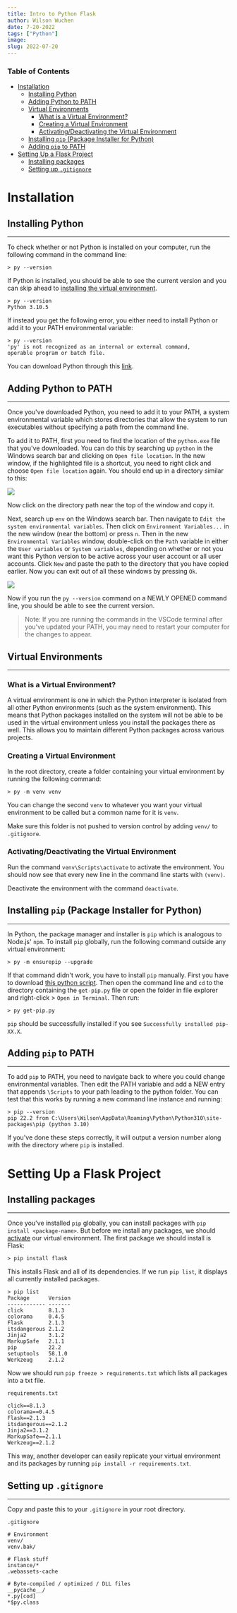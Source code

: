```yaml
---
title: Intro to Python Flask  
author: Wilson Wuchen
date: 7-20-2022
tags: ["Python"]
image: 
slug: 2022-07-20
---
```


### Table of Contents

- [Installation](#installation)
  - [Installing Python](#installing-python)
  - [Adding Python to PATH](#adding-python-to-path)
  - [Virtual Environments](#virtual-environments)
    - [What is a Virtual Environment?](#what-is-a-virtual-environment)
    - [Creating a Virtual Environment](#creating-a-virtual-environment)
    - [Activating/Deactivating the Virtual Environment](#activatingdeactivating-the-virtual-environment)
  - [Installing `pip` (Package Installer for Python)](#installing-pip-package-installer-for-python)
  - [Adding `pip` to PATH](#adding-pip-to-path)
- [Setting Up a Flask Project](#setting-up-a-flask-project)
  - [Installing packages](#installing-packages)
  - [Setting up `.gitignore`](#setting-up-gitignore)

# Installation

## Installing Python

---

To check whether or not Python is installed on your computer, run the following command in the command line:

```
> py --version
```

If Python is installed, you should be able to see the current version and you can skip ahead to [installing the virtual environment](#installing-the-virtual-environment).

```
> py --version
Python 3.10.5
```

If instead you get the following error, you either need to install Python or add it to your PATH environmental variable:

```
> py --version
'py' is not recognized as an internal or external command,
operable program or batch file.
```

You can download Python through this [link](https://www.python.org/downloads/).

## Adding Python to PATH

---

Once you've downloaded Python, you need to add it to your PATH, a system environmental variable which stores directories that allow the system to run executables without specifying a path from the command line.

To add it to PATH, first you need to find the location of the `python.exe` file that you've downloaded. You can do this by searching up `python` in the Windows search bar and clicking on `Open file location`. In the new window, if the highlighted file is a shortcut, you need to right click and choose `Open file location` again. You should end up in a directory similar to this:

![](../images/python_location.png)


Now click on the directory path near the top of the window and copy it.

Next, search up `env` on the Windows search bar. Then navigate to `Edit the system environmental variables`. Then click on `Environment Variables...` in the new window (near the bottom) or press `n`. Then in the new `Environmental Variables` window, double-click on the `Path` variable in either the `User variables` or `System variables`, depending on whether or not you want this Python version to be active across your user account or all user accounts. Click `New` and paste the path to the directory that you have copied earlier. Now you can exit out of all these windows by pressing `Ok`.

![](../images/python_PATH.png)

Now if you run the `py --version` command on a NEWLY OPENED command line, you should be able to see the current version.

> Note: If you are running the commands in the VSCode terminal after you've updated your PATH, you may need to restart your computer for the changes to appear.

## Virtual Environments

---

### What is a Virtual Environment?

A virtual environment is one in which the Python interpreter is isolated from all other Python environments (such as the system environment). This means that Python packages installed on the system will not be able to be used in the virtual environment unless you install the packages there as well. This allows you to maintain different Python packages across various projects.

### Creating a Virtual Environment

In the root directory, create a folder containing your virtual environment by running the following command:

```
> py -m venv venv
```

You can change the second `venv` to whatever you want your virtual environment to be called but a common name for it is `venv`.

Make sure this folder is not pushed to version control by adding `venv/` to `.gitignore`.

### Activating/Deactivating the Virtual Environment

Run the command `venv\Scripts\activate` to activate the environment. You should now see that every new line in the command line starts with `(venv)`.

Deactivate the environment with the command `deactivate`.

## Installing `pip` (Package Installer for Python)

---

In Python, the package manager and installer is `pip` which is analogous to Node.js' `npm`. To install `pip` globally, run the following command outside any virtual environment:

```
> py -m ensurepip --upgrade
```

If that command didn't work, you have to install `pip` manually. First you have to download [this python script](https://bootstrap.pypa.io/get-pip.py). Then open the command line and `cd` to the directory containing the `get-pip.py` file or open the folder in file explorer and right-click > `Open in Terminal`. Then run:

```
> py get-pip.py
```

`pip` should be successfully installed if you see `Successfully installed pip-XX.X`. 

## Adding `pip` to PATH

---

To add `pip` to PATH, you need to navigate back to where you could change environmental variables. Then edit the PATH variable and add a NEW entry that appends `\Scripts` to your path leading to the python folder. You can test that this works by running a new command line instance and running:

```
> pip --version
pip 22.2 from C:\Users\Wilson\AppData\Roaming\Python\Python310\site-packages\pip (python 3.10)
```

If you've done these steps correctly, it will output a version number along with the directory where `pip` is installed.

# Setting Up a Flask Project

## Installing packages

---

Once you've installed `pip` globally, you can install packages with `pip install <package-name>`. But before we install any packages, we should [activate](#activatingdeactivating-the-virtual-environment) our virtual environment. The first package we should install is Flask:

```
> pip install flask
```

This installs Flask and all of its dependencies. If we run `pip list`, it displays all currently installed packages.

```
> pip list
Package      Version
------------ -------
click        8.1.3
colorama     0.4.5
Flask        2.1.3
itsdangerous 2.1.2
Jinja2       3.1.2
MarkupSafe   2.1.1
pip          22.2
setuptools   58.1.0
Werkzeug     2.1.2
```

Now we should run `pip freeze > requirements.txt` which lists all packages into a txt file. 

`requirements.txt`
```
click==8.1.3
colorama==0.4.5
Flask==2.1.3
itsdangerous==2.1.2
Jinja2==3.1.2
MarkupSafe==2.1.1
Werkzeug==2.1.2
```


This way, another developer can easily replicate your virtual environment and its packages by running `pip install -r requirements.txt`.

## Setting up `.gitignore`

---

Copy and paste this to your `.gitignore` in your root directory. 

`.gitignore`
```
# Environment
venv/
venv.bak/

# Flask stuff
instance/*
.webassets-cache

# Byte-compiled / optimized / DLL files
__pycache__/
*.py[cod]
*$py.class
```